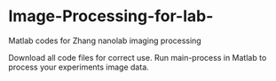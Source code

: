 # Image-Processing-for-lab-
Matlab codes for Zhang nanolab imaging processing

Download all code files for correct use. Run main-process in Matlab to process your experiments image data. 
